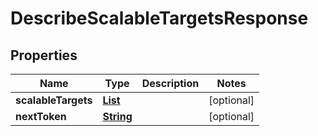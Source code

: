 

# DescribeScalableTargetsResponse


## Properties

| Name | Type | Description | Notes |
|------------ | ------------- | ------------- | -------------|
|**scalableTargets** | [**List**](List.md) |  |  [optional] |
|**nextToken** | [**String**](String.md) |  |  [optional] |



